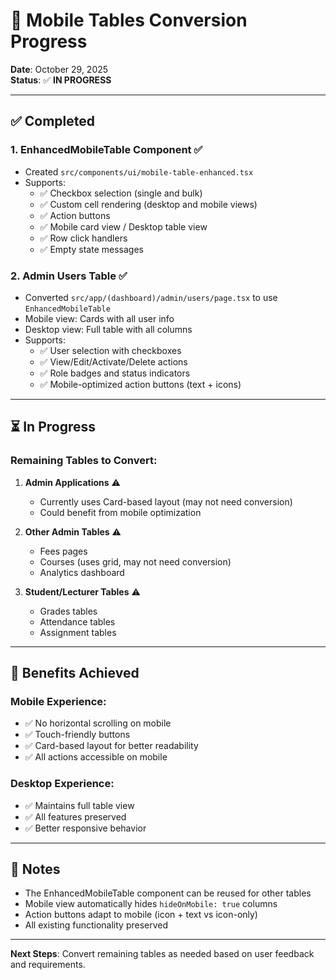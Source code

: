 # 📱 Mobile Tables Conversion Progress

**Date**: October 29, 2025  
**Status**: ✅ **IN PROGRESS**

---

## ✅ Completed

### **1. EnhancedMobileTable Component** ✅
- Created `src/components/ui/mobile-table-enhanced.tsx`
- Supports:
  - ✅ Checkbox selection (single and bulk)
  - ✅ Custom cell rendering (desktop and mobile views)
  - ✅ Action buttons
  - ✅ Mobile card view / Desktop table view
  - ✅ Row click handlers
  - ✅ Empty state messages

### **2. Admin Users Table** ✅
- Converted `src/app/(dashboard)/admin/users/page.tsx` to use `EnhancedMobileTable`
- Mobile view: Cards with all user info
- Desktop view: Full table with all columns
- Supports:
  - ✅ User selection with checkboxes
  - ✅ View/Edit/Activate/Delete actions
  - ✅ Role badges and status indicators
  - ✅ Mobile-optimized action buttons (text + icons)

---

## ⏳ In Progress

### **Remaining Tables to Convert**:

1. **Admin Applications** ⚠️
   - Currently uses Card-based layout (may not need conversion)
   - Could benefit from mobile optimization

2. **Other Admin Tables** ⚠️
   - Fees pages
   - Courses (uses grid, may not need conversion)
   - Analytics dashboard

3. **Student/Lecturer Tables** ⚠️
   - Grades tables
   - Attendance tables
   - Assignment tables

---

## 🎯 Benefits Achieved

### **Mobile Experience**:
- ✅ No horizontal scrolling on mobile
- ✅ Touch-friendly buttons
- ✅ Card-based layout for better readability
- ✅ All actions accessible on mobile

### **Desktop Experience**:
- ✅ Maintains full table view
- ✅ All features preserved
- ✅ Better responsive behavior

---

## 📝 Notes

- The EnhancedMobileTable component can be reused for other tables
- Mobile view automatically hides `hideOnMobile: true` columns
- Action buttons adapt to mobile (icon + text vs icon-only)
- All existing functionality preserved

---

**Next Steps**: Convert remaining tables as needed based on user feedback and requirements.

